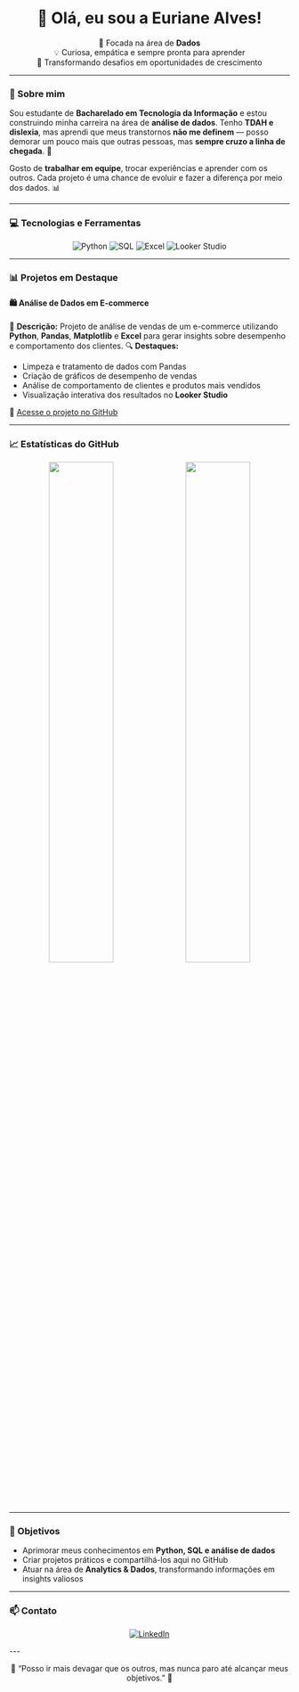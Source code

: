 <!-- Banner ou saudação -->

<h1 align="center">👋 Olá, eu sou a Euriane Alves!</h1>

<p align="center">
  🎯 Focada na área de <strong>Dados</strong> <br>
  💡 Curiosa, empática e sempre pronta para aprender <br>
  🌱 Transformando desafios em oportunidades de crescimento
</p>

---

### 🧠 Sobre mim

Sou estudante de **Bacharelado em Tecnologia da Informação** e estou construindo minha carreira na área de **análise de dados**.
Tenho **TDAH e dislexia**, mas aprendi que meus transtornos **não me definem** — posso demorar um pouco mais que outras pessoas, mas **sempre cruzo a linha de chegada**. 💪

Gosto de **trabalhar em equipe**, trocar experiências e aprender com os outros.
Cada projeto é uma chance de evoluir e fazer a diferença por meio dos dados. 📊

---

### 💻 Tecnologias e Ferramentas

<p align="center">
  <img src="https://img.shields.io/badge/Python-3776AB?style=for-the-badge&logo=python&logoColor=white" alt="Python">
  <img src="https://img.shields.io/badge/SQL-025E8C?style=for-the-badge&logo=postgresql&logoColor=white" alt="SQL">
  <img src="https://img.shields.io/badge/Excel-217346?style=for-the-badge&logo=microsoft-excel&logoColor=white" alt="Excel">
  <img src="https://img.shields.io/badge/Looker%20Studio-4285F4?style=for-the-badge&logo=google&logoColor=white" alt="Looker Studio">
</p>

---

### 📊 Projetos em Destaque

#### 🛍️ Análise de Dados em E-commerce

📌 **Descrição:** Projeto de análise de vendas de um e-commerce utilizando **Python**, **Pandas**, **Matplotlib** e **Excel** para gerar insights sobre desempenho e comportamento dos clientes.
🔍 **Destaques:**

* Limpeza e tratamento de dados com Pandas
* Criação de gráficos de desempenho de vendas
* Análise de comportamento de clientes e produtos mais vendidos
* Visualização interativa dos resultados no **Looker Studio**

🔗 [Acesse o projeto no GitHub](https://github.com/eurianealvesdev/ecommerce-analise-dados)

---

### 📈 Estatísticas do GitHub

<p align="center">
  <img width="48%" src="https://github-readme-stats.vercel.app/api?username=eurianealvesdev&show_icons=true&theme=tokyonight" />
  <img width="48%" src="https://github-readme-stats.vercel.app/api/top-langs/?username=eurianealvesdev&layout=compact&theme=tokyonight" />
</p>

---

### 🚀 Objetivos

* Aprimorar meus conhecimentos em **Python, SQL e análise de dados**
* Criar projetos práticos e compartilhá-los aqui no GitHub
* Atuar na área de **Analytics & Dados**, transformando informações em insights valiosos

---

### 📫 Contato

<p align="center">
  <a href="https://www.linkedin.com/in/euriane-alves/" target="_blank">
    <img src="https://img.shields.io/badge/LinkedIn-0077B5?style=for-the-badge&logo=linkedin&logoColor=white" alt="LinkedIn">
  </a>
  
</p>
---
<p align="center">
  💬 “Posso ir mais devagar que os outros, mas nunca paro até alcançar meus objetivos.” 🌻
</p>
